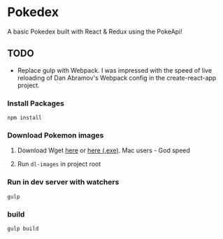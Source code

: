 # Pokedex

A basic Pokedex built with React & Redux using the PokeApi!

## TODO
* Replace gulp with Webpack. I was impressed with the speed of live reloading of Dan Abramov's Webpack config in the create-react-app project.

### Install Packages

```
npm install
```

### Download Pokemon images

1) Download Wget [here](https://www.gnu.org/software/wget/) or [here (.exe)](http://gnuwin32.sourceforge.net/packages/wget.htm). Mac users - God speed

2) Run `dl-images` in project root

### Run in dev server with watchers
````
gulp
````

### build
```
gulp build
```
